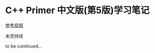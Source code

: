 # C++ Primer 中文版(第5版)学习笔记

[参考视频](https://www.bilibili.com/video/BV187411u78B?share_source=copy_web)

未完待续

to be continued...